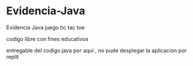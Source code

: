 # Evidencia-Java
Evidencia Java juego tic tac toe 

codigo libre con fines educativos

entregable del codigo java por aqui , no pude desplegar la aplicacion por replit
